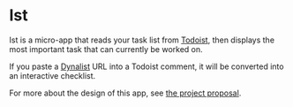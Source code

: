 # Ist

Ist is a micro-app that reads your task list from [Todoist](https://todoist.com/), then displays the most important task that can currently be worked on.

If you paste a [Dynalist](https://dynalist.io/) URL into a Todoist comment, it will be converted into an interactive checklist.

For more about the design of this app, see [the project proposal](/strategy/strategy.md).

